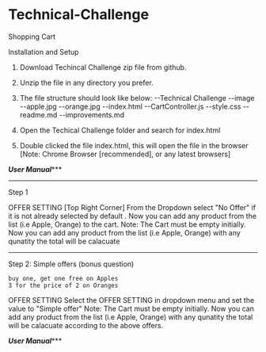 # Technical-Challenge
Shopping Cart

Installation and Setup 

1. Download  Techincal Challenge zip file from github.
2. Unzip the file in any directory you prefer. 
3. The file structure should look like below: 
    --Technical Challenge
        --image
            --apple.jpg
            --orange.jpg
        --index.html
        --CartController.js
        --style.css
        --readme.md
        --improvements.md

4. Open the Techical Challenge folder and  search for index.html
5. Double clicked the file index.html, this will open the file in the browser [Note: Chrome Browser [recommended], or any latest browsers] 

***User Manual****** 


--------------------------------------------------------------------------------------
Step 1

OFFER SETTING [Top Right Corner]
    From the Dropdown  select "No Offer" if it is not already selected by default .
    Now you can add any product from the list (i.e Apple, Orange) to the cart. 
    Note: The Cart must be empty initially.
    Now you can add any product from the list (i.e Apple, Orange) with any qunatity  the total will be calacuate 
    

-----------------------------------------------------------------------------------------
Step 2: Simple offers (bonus question)
          
    buy one, get one free on Apples
    3 for the price of 2 on Oranges

OFFER SETTING
    Select the  OFFER SETTING in dropdown menu and set the value  to "Simple offer" 
    Note: The Cart must be empty initially. 
    Now you can add any product from the list (i.e Apple, Orange) with any qunatity  the total will be calacuate according to the above offers.


***User Manual****** 
